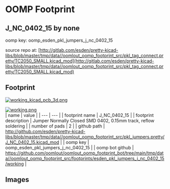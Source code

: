# OOMP Footprint  
## J_NC_0402_15  by none  
  
oomp key: oomp_esden_pkl_jumpers_j_nc_0402_15  
  
source repo at: [http://gitlab.com/esden/pretty-kicad-libs/blob/master/tmp/data//oomlout_oomp_footprint_src/pkl_tag_connect.pretty/TC2050_SMALL.kicad_mod](http://gitlab.com/esden/pretty-kicad-libs/blob/master/tmp/data//oomlout_oomp_footprint_src/pkl_tag_connect.pretty/TC2050_SMALL.kicad_mod)  
## Footprint  
  
[![working_kicad_pcb_3d.png](working_kicad_pcb_3d_600.png)](working_kicad_pcb_3d.png)  
  
[![working.png](working_600.png)](working.png)  
| name | value | 
| --- | --- | 
| footprint name | J_NC_0402_15 | 
| footprint description | Jumper Normally Closed SMD 0402, 0.15mm track, reflow soldering | 
| number of pads | 2 | 
| github path | http://github.com/esden/pretty-kicad-libs/blob/master/tmp/data//oomlout_oomp_footprint_src/pkl_jumpers.pretty/J_NC_0402_15.kicad_mod | 
| oomp key | oomp_esden_pkl_jumpers_j_nc_0402_15 | 
| oomp bot github | https://github.com/oomlout/oomlout_oomp_footprint_bot/tree/main/tmp/data//oomlout_oomp_footprint_src/footprints/esden_pkl_jumpers_j_nc_0402_15/working | 
## Images  
